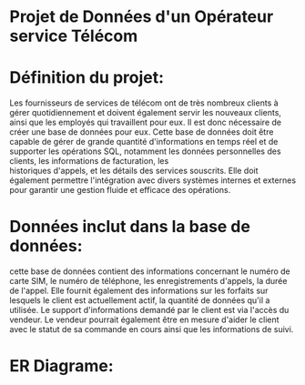 # Projet de Données d'un Opérateur service Télécom

# Définition du projet:
  Les fournisseurs de services de télécom ont de très nombreux clients à gérer quotidiennement et doivent également servir les nouveaux clients, ainsi que les employés qui travaillent pour eux. Il est donc nécessaire de       créer une base de données pour eux.
  Cette base de données doit être capable de gérer de grande quantité d'informations en temps réel et de supporter les opérations SQL, notamment les données personnelles des clients, les informations de facturation, les   
  historiques d'appels, et les détails des services souscrits. Elle doit également permettre l'intégration avec divers systèmes internes et externes pour garantir une gestion fluide et efficace des opérations.

# Données inclut dans la base de données:
cette base de données contient des informations concernant le numéro de carte SIM, le numéro de téléphone, les enregistrements d'appels, la durée de l'appel. Elle fournit également des informations sur les forfaits sur lesquels le client est actuellement actif, la quantité de données qu'il a utilisée. Le support d'informations demandé par le client est via l'accès du vendeur. Le vendeur pourrait également être en mesure d'aider le client avec le statut de sa commande en cours ainsi que les informations de suivi.

# ER Diagrame:
